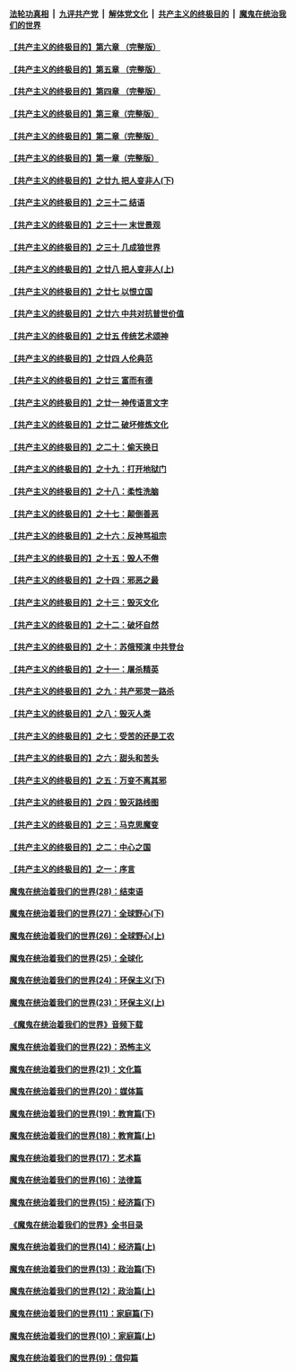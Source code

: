 ####  [法轮功真相](../../../../basic/blob/master/README.md?t=10152252) &nbsp;|&nbsp; [九评共产党](../../../../9ping.md/blob/master/README.md?t=10152252) &nbsp;|&nbsp; [解体党文化](../../../../jtdwh.md/blob/master/README.md?t=10152252)  &nbsp;|&nbsp; [共产主义的终极目的](../../../../gczydzjmd.md/blob/master/README.md?t=10152252) &nbsp;|&nbsp; [魔鬼在统治我们的世界](../../../../mgztzwmdsj.md/blob/master/README.md?t=10152252) 

#### [【共产主义的终极目的】第六章 （完整版）](../pages/nsc422/n11428913.md?t=10152252) 

#### [【共产主义的终极目的】第五章 （完整版）](../pages/nsc422/n11428912.md?t=10152252) 

#### [【共产主义的终极目的】第四章 （完整版）](../pages/nsc422/n11428907.md?t=10152252) 

#### [【共产主义的终极目的】第三章（完整版）](../pages/nsc422/n11428848.md?t=10152252) 

#### [【共产主义的终极目的】第二章（完整版）](../pages/nsc422/n11428831.md?t=10152252) 

#### [【共产主义的终极目的】第一章（完整版）](../pages/nsc422/n11417651.md?t=10152252) 

#### [【共产主义的终极目的】之廿九 把人变非人(下)](../pages/nsc422/n11344140.md?t=10152252) 

#### [【共产主义的终极目的】之三十二 结语](../pages/nsc422/n11360535.md?t=10152252) 

#### [【共产主义的终极目的】之三十一 末世景观](../pages/nsc422/n11351129.md?t=10152252) 

#### [【共产主义的终极目的】之三十 几成狼世界](../pages/nsc422/n11348280.md?t=10152252) 

#### [【共产主义的终极目的】之廿八 把人变非人(上)](../pages/nsc422/n11340492.md?t=10152252) 

#### [【共产主义的终极目的】之廿七 以恨立国](../pages/nsc422/n11336944.md?t=10152252) 

#### [【共产主义的终极目的】之廿六 中共对抗普世价值](../pages/nsc422/n11324785.md?t=10152252) 

#### [【共产主义的终极目的】之廿五 传统艺术颂神](../pages/nsc422/n11296396.md?t=10152252) 

#### [【共产主义的终极目的】之廿四 人伦典范](../pages/nsc422/n11296397.md?t=10152252) 

#### [【共产主义的终极目的】之廿三 富而有德](../pages/nsc422/n11283598.md?t=10152252) 

#### [【共产主义的终极目的】之廿一 神传语言文字](../pages/nsc422/n11263265.md?t=10152252) 

#### [【共产主义的终极目的】之廿二 破坏修炼文化](../pages/nsc422/n11245728.md?t=10152252) 

#### [【共产主义的终极目的】之二十：偷天换日](../pages/nsc422/n11238846.md?t=10152252) 

#### [【共产主义的终极目的】之十九：打开地狱门](../pages/nsc422/n11206376.md?t=10152252) 

#### [【共产主义的终极目的】之十八：柔性洗脑](../pages/nsc422/n11199994.md?t=10152252) 

#### [【共产主义的终极目的】之十七：颠倒善恶](../pages/nsc422/n11179782.md?t=10152252) 

#### [【共产主义的终极目的】之十六：反神骂祖宗](../pages/nsc422/n11166798.md?t=10152252) 

#### [【共产主义的终极目的】之十五：毁人不倦](../pages/nsc422/n11166792.md?t=10152252) 

#### [【共产主义的终极目的】之十四：邪恶之最](../pages/nsc422/n11150249.md?t=10152252) 

#### [【共产主义的终极目的】之十三：毁灭文化](../pages/nsc422/n11135227.md?t=10152252) 

#### [【共产主义的终极目的】之十二：破坏自然](../pages/nsc422/n11135214.md?t=10152252) 

#### [【共产主义的终极目的】之十：苏俄预演 中共登台](../pages/nsc422/n11118424.md?t=10152252) 

#### [【共产主义的终极目的】之十一：屠杀精英](../pages/nsc422/n11118442.md?t=10152252) 

#### [【共产主义的终极目的】之九：共产邪灵一路杀](../pages/nsc422/n11114139.md?t=10152252) 

#### [【共产主义的终极目的】之八：毁灭人类](../pages/nsc422/n11108503.md?t=10152252) 

#### [【共产主义的终极目的】之七：受苦的还是工农](../pages/nsc422/n11101809.md?t=10152252) 

#### [【共产主义的终极目的】之六：甜头和苦头](../pages/nsc422/n11096971.md?t=10152252) 

#### [【共产主义的终极目的】之五：万变不离其邪](../pages/nsc422/n11091285.md?t=10152252) 

#### [【共产主义的终极目的】之四：毁灭路线图](../pages/nsc422/n11086284.md?t=10152252) 

#### [【共产主义的终极目的】之三：马克思魔变](../pages/nsc422/n11061941.md?t=10152252) 

#### [【共产主义的终极目的】之二：中心之国](../pages/nsc422/n11047728.md?t=10152252) 

#### [【共产主义的终极目的】之一：序言](../pages/nsc422/n11086077.md?t=10152252) 

#### [魔鬼在统治着我们的世界(28)：结束语](../pages/nsc422/n10936246.md?t=10152252) 

#### [魔鬼在统治着我们的世界(27)：全球野心(下)](../pages/nsc422/n10928319.md?t=10152252) 

#### [魔鬼在统治着我们的世界(26)：全球野心(上)](../pages/nsc422/n10900318.md?t=10152252) 

#### [魔鬼在统治着我们的世界(25)：全球化](../pages/nsc422/n10788205.md?t=10152252) 

#### [魔鬼在统治着我们的世界(24)：环保主义(下)](../pages/nsc422/n10695307.md?t=10152252) 

#### [魔鬼在统治着我们的世界(23)：环保主义(上)](../pages/nsc422/n10688613.md?t=10152252) 

#### [《魔鬼在统治着我们的世界》音频下载](../pages/nsc422/n10635553.md?t=10152252) 

#### [魔鬼在统治着我们的世界(22)：恐怖主义](../pages/nsc422/n10614727.md?t=10152252) 

#### [魔鬼在统治着我们的世界(21)：文化篇](../pages/nsc422/n10597706.md?t=10152252) 

#### [魔鬼在统治着我们的世界(20)：媒体篇](../pages/nsc422/n10586579.md?t=10152252) 

#### [魔鬼在统治着我们的世界(19)：教育篇(下)](../pages/nsc422/n10564808.md?t=10152252) 

#### [魔鬼在统治着我们的世界(18)：教育篇(上)](../pages/nsc422/n10526970.md?t=10152252) 

#### [魔鬼在统治着我们的世界(17)：艺术篇](../pages/nsc422/n10499093.md?t=10152252) 

#### [魔鬼在统治着我们的世界(16)：法律篇](../pages/nsc422/n10485969.md?t=10152252) 

#### [魔鬼在统治着我们的世界(15)：经济篇(下)](../pages/nsc422/n10469975.md?t=10152252) 

#### [《魔鬼在统治着我们的世界》全书目录](../pages/nsc422/n10464261.md?t=10152252) 

#### [魔鬼在统治着我们的世界(14)：经济篇(上)](../pages/nsc422/n10457370.md?t=10152252) 

#### [魔鬼在统治着我们的世界(13)：政治篇(下)](../pages/nsc422/n10448270.md?t=10152252) 

#### [魔鬼在统治着我们的世界(12)：政治篇(上)](../pages/nsc422/n10444576.md?t=10152252) 

#### [魔鬼在统治着我们的世界(11)：家庭篇(下)](../pages/nsc422/n10440961.md?t=10152252) 

#### [魔鬼在统治着我们的世界(10)：家庭篇(上)](../pages/nsc422/n10435448.md?t=10152252) 

#### [魔鬼在统治着我们的世界(9)：信仰篇](../pages/nsc422/n10432159.md?t=10152252) 

